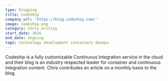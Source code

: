 ```yaml
---
type: blogging
title: CodeShip
company_url: 'https://blog.codeship.com/'
image: codeship.png
category: Chris writing
start_date: 2016
end_date: ongoing
tags: technology development containers devops
---
```


Codeship is a fully customizable Continuous Integration service in the cloud and their blog is an industry respected leader for container and continuous integration content. Chris contributes an article on a monthly basis to the blog.
